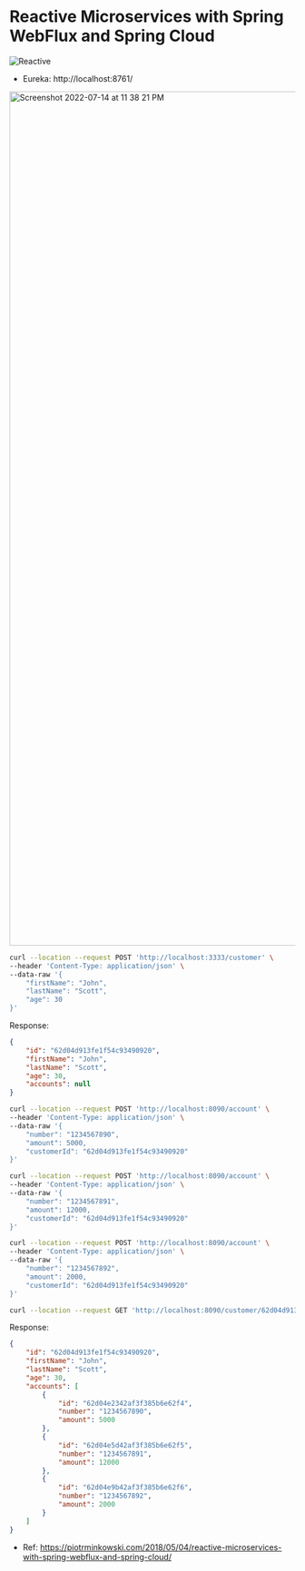 # Reactive Microservices with Spring WebFlux and Spring Cloud

![Reactive](https://user-images.githubusercontent.com/54174687/179053307-d2205738-1100-4fce-81d5-29466062ea2b.png)



- Eureka: http://localhost:8761/

<img width="1506" alt="Screenshot 2022-07-14 at 11 38 21 PM" src="https://user-images.githubusercontent.com/54174687/179052592-ac481864-5976-4def-b9fd-9e4ea1d8c9de.png">

```sh
curl --location --request POST 'http://localhost:3333/customer' \
--header 'Content-Type: application/json' \
--data-raw '{
    "firstName": "John",
    "lastName": "Scott",
    "age": 30
}'
```
Response:

```json
{
    "id": "62d04d913fe1f54c93490920",
    "firstName": "John",
    "lastName": "Scott",
    "age": 30,
    "accounts": null
}
```


```sh
curl --location --request POST 'http://localhost:8090/account' \
--header 'Content-Type: application/json' \
--data-raw '{
    "number": "1234567890",
    "amount": 5000,
    "customerId": "62d04d913fe1f54c93490920"
}'
```

```sh
curl --location --request POST 'http://localhost:8090/account' \
--header 'Content-Type: application/json' \
--data-raw '{
    "number": "1234567891",
    "amount": 12000,
    "customerId": "62d04d913fe1f54c93490920"
}'
```

```sh
curl --location --request POST 'http://localhost:8090/account' \
--header 'Content-Type: application/json' \
--data-raw '{
    "number": "1234567892",
    "amount": 2000,
    "customerId": "62d04d913fe1f54c93490920"
}'
```

```sh
curl --location --request GET 'http://localhost:8090/customer/62d04d913fe1f54c93490920/with-accounts'
```

Response:
```json
{
    "id": "62d04d913fe1f54c93490920",
    "firstName": "John",
    "lastName": "Scott",
    "age": 30,
    "accounts": [
        {
            "id": "62d04e2342af3f385b6e62f4",
            "number": "1234567890",
            "amount": 5000
        },
        {
            "id": "62d04e5d42af3f385b6e62f5",
            "number": "1234567891",
            "amount": 12000
        },
        {
            "id": "62d04e9b42af3f385b6e62f6",
            "number": "1234567892",
            "amount": 2000
        }
    ]
}
```

- Ref: https://piotrminkowski.com/2018/05/04/reactive-microservices-with-spring-webflux-and-spring-cloud/



